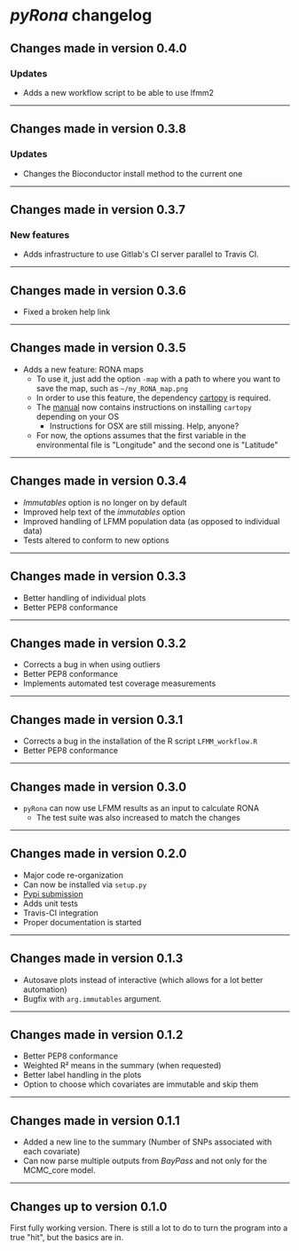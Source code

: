 # *pyRona* changelog

## Changes made in version 0.4.0

### Updates
* Adds a new workflow script to be able to use lfmm2

---

## Changes made in version 0.3.8

### Updates
* Changes the Bioconductor install method to the current one

---

## Changes made in version 0.3.7

### New features
* Adds infrastructure to use Gitlab's CI server parallel to Travis CI.

---

## Changes made in version 0.3.6

* Fixed a broken help link

---

## Changes made in version 0.3.5

* Adds a new feature: RONA maps
    * To use it, just add the option `-map` with a path to where you want to save the map, such as `~/my_RONA_map.png`
    * In order to use this feature, the dependency [cartopy](http://scitools.org.uk/cartopy/) is required.
    * The [manual](http://pyrona.readthedocs.io/en/latest/install/) now contains instructions on installing `cartopy` depending on your OS
        * Instructions for OSX are still missing. Help, anyone?
    * For now, the options assumes that the first variable in the environmental file is "Longitude" and the second one is "Latitude"

---

## Changes made in version 0.3.4

* *Immutables* option is no longer on by default
* Improved help text of the *immutables* option
* Improved handling of LFMM population data (as opposed to individual data)
* Tests altered to conform to new options

---

## Changes made in version 0.3.3

* Better handling of individual plots
* Better PEP8 conformance

---

## Changes made in version 0.3.2

* Corrects a bug in when using outliers
* Better PEP8 conformance
* Implements automated test coverage measurements

---

## Changes made in version 0.3.1

* Corrects a bug in the installation of the R script `LFMM_workflow.R`
* Better PEP8 conformance

---

## Changes made in version 0.3.0

* `pyRona` can now use LFMM results as an input to calculate RONA
    * The test suite was also increased to match the changes

---

## Changes made in version 0.2.0

* Major code re-organization
* Can now be installed via `setup.py`
* [Pypi submission](https://pypi.python.org/pypi/pyRona/)
* Adds unit tests
* Travis-CI integration
* Proper documentation is started

---

## Changes made in version 0.1.3

* Autosave plots instead of interactive (which allows for a lot better automation)
* Bugfix with `arg.immutables` argument.

---

## Changes made in version 0.1.2

* Better PEP8 conformance
* Weighted R² means in the summary (when requested)
* Better label handling in the plots
* Option to choose which covariates are immutable and skip them

---

## Changes made in version 0.1.1

* Added a new line to the summary (Number of SNPs associated with each covariate)
* Can now parse multiple outputs from *BayPass* and not only for the MCMC_core model.

---

## Changes up to version 0.1.0

First fully working version.
There is still a lot to do to turn the program into a true "hit", but the basics are in.
